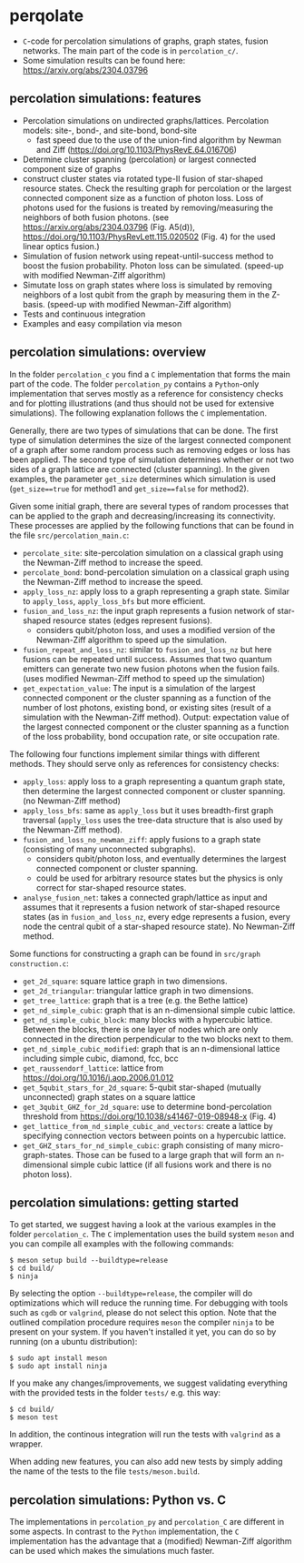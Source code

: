 # perqolate
- ```C```-code for percolation simulations of graphs, graph states, fusion networks. The main part of the code is in ```percolation_c/```.
- Some simulation results can be found here: https://arxiv.org/abs/2304.03796

## percolation simulations: features
- Percolation simulations on undirected graphs/lattices. Percolation models: site-, bond-, and site-bond, bond-site
    - fast speed due to the use of the union-find algorithm by Newman and Ziff (https://doi.org/10.1103/PhysRevE.64.016706)
- Determine cluster spanning (percolation) or largest connected component size of graphs
- construct cluster states via rotated type-II fusion of star-shaped resource states. Check the resulting graph for percolation or the largest connected component size as a function of photon loss. Loss of photons used for the fusions is treated by removing/measuring the neighbors of both fusion photons. (see https://arxiv.org/abs/2304.03796 (Fig. A5(d)), https://doi.org/10.1103/PhysRevLett.115.020502 (Fig. 4) for the used linear optics fusion.)
- Simulation of fusion network using repeat-until-success method to boost the fusion probability. Photon loss can be simulated. (speed-up with modified Newman-Ziff algorithm)
- Simutate loss on graph states where loss is simulated by removing neighbors of a lost qubit from the graph by measuring them in the Z-basis. (speed-up with modified Newman-Ziff algorithm)
- Tests and continuous integration
- Examples and easy compilation via meson

## percolation simulations: overview

In the folder ```percolation_c``` you find a ```C``` implementation that forms the main part of the code. The folder ```percolation_py``` contains a ```Python```-only implementation that serves mostly as a reference for consistency checks and for plotting illustrations (and thus should not be used for extensive simulations). The following explanation follows the ```C``` implementation.

Generally, there are two types of simulations that can be done. The first type of simulation determines the size of the largest connected component of a graph after some random process such as removing edges or loss has been applied. The second type of simulation determines whether or not two sides of a graph lattice are connected (cluster spanning). In the given examples, the parameter ```get_size``` determines which simulation is used (```get_size==true``` for method1 and ```get_size==false``` for method2).

Given some initial graph, there are several types of random processes that can be applied to the graph and decreasing/increasing its connectivity. These processes are applied by the following functions that can be found in the file ```src/percolation_main.c```:
- ```percolate_site```: site-percolation simulation on a classical graph using the Newman-Ziff method to increase the speed.
- ```percolate_bond```: bond-percolation simulation on a classical graph using the Newman-Ziff method to increase the speed.
- ```apply_loss_nz```: apply loss to a graph representing a graph state. Similar to ```apply_loss```, ```apply_loss_bfs``` but more efficient.
- ```fusion_and_loss_nz```: the input graph represents a fusion network of star-shaped resource states (edges represent fusions).
  - considers qubit/photon loss, and uses a modified version of the Newman-Ziff algorithm to speed up the simulation.
- ```fusion_repeat_and_loss_nz```: similar to ```fusion_and_loss_nz``` but here fusions can be repeated until success. Assumes that two quantum emitters can generate two new fusion photons when the fusion fails. (uses modified Newman-Ziff method to speed up the simulation)
- ```get_expectation_value```: The input is a simulation of the largest connected component or the cluster spanning as a function of the number of lost photons, existing bond, or existing sites (result of a simulation with the Newman-Ziff method). Output: expectation value of the largest connected component or the cluster spanning as a function of the loss probability, bond occupation rate, or site occupation rate.

The following four functions implement similar things with different methods. They should serve only as references for consistency checks:
- ```apply_loss```: apply loss to a graph representing a quantum graph state, then determine the largest connected component or cluster spanning. (no Newman-Ziff method)
- ```apply_loss_bfs```: same as ```apply_loss``` but it uses breadth-first graph traversal (```apply_loss``` uses the tree-data structure that is also used by the Newman-Ziff method).
- ```fusion_and_loss_no_newman_ziff```: apply fusions to a graph state (consisting of many unconnected subgraphs).
  - considers qubit/photon loss, and eventually determines the largest connected component or cluster spanning.
  - could be used for arbitrary resource states but the physics is only correct for star-shaped resource states.
- ```analyse_fusion_net```: takes a connected graph/lattice as input and assumes that it represents a fusion network of star-shaped resource states (as in ```fusion_and_loss_nz```, every edge represents a fusion, every node the central qubit of a star-shaped resource state). No Newman-Ziff method.

Some functions for constructing a graph can be found in ```src/graph construction.c```:
- ```get_2d_square```: square lattice graph in two dimensions.
- ```get_2d_triangular```: triangular lattice graph in two dimensions.
- ```get_tree_lattice```: graph that is a tree (e.g. the Bethe lattice)
- ```get_nd_simple_cubic```: graph that is an n-dimensional simple cubic lattice.
- ```get_nd_simple_cubic_block```: many blocks with a hypercubic lattice. Between the blocks, there is one layer of nodes which are only connected in the direction perpendicular to the two blocks next to them.
- ```get_nd_simple_cubic_modified```: graph that is an n-dimensional lattice including simple cubic, diamond, fcc, bcc
- ```get_raussendorf_lattice```: lattice from https://doi.org/10.1016/j.aop.2006.01.012
- ```get_5qubit_stars_for_2d_square```: 5-qubit star-shaped (mutually unconnected) graph states on a square lattice
- ```get_3qubit_GHZ_for_2d_square```: use to determine bond-percolation threshold from https://doi.org/10.1038/s41467-019-08948-x (Fig. 4)
- ```get_lattice_from_nd_simple_cubic_and_vectors```: create a lattice by specifying connection vectors between points on a hypercubic lattice.
- ```get_GHZ_stars_for_nd_simple_cubic```: graph consisting of many micro-graph-states. Those can be fused to a large graph that will form an n-dimensional simple cubic lattice (if all fusions work and there is no photon loss).

## percolation simulations: getting started

To get started, we suggest having a look at the various examples in the folder ```percolation_c```. The ```C``` implementation uses the build system ```meson``` and you can compile all examples with the following commands:

```
$ meson setup build --buildtype=release
$ cd build/
$ ninja
```

By selecting the option ```--buildtype=release```, the compiler will do optimizations which will reduce the running time. For debugging with tools such as ```cgdb``` or ```valgrind```, please do not select this option. Note that the outlined compilation procedure requires ```meson``` the compiler ```ninja``` to be present on your system. If you haven't installed it yet, you can do so by running (on a ubuntu distribution):

```
$ sudo apt install meson
$ sudo apt install ninja
```

If you make any changes/improvements, we suggest validating everything with the provided tests in the folder ```tests/``` e.g. this way:
```
$ cd build/
$ meson test
```
In addition, the continous integration will run the tests with ```valgrind``` as a wrapper.

When adding new features, you can also add new tests by simply adding the name of the tests to the file ```tests/meson.build```.

## percolation simulations: Python vs. C
The implementations in ```percolation_py``` and ```percolation_C``` are different in some aspects. In contrast to the ```Python``` implementation, the ```C``` implementation has the advantage that a (modified) Newman-Ziff algorithm can be used which makes the simulations much faster.
